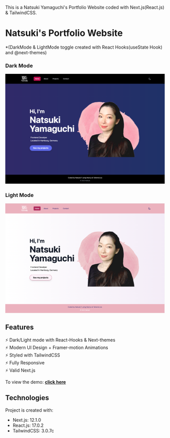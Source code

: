 This is a Natsuki Yamaguchi's Portfolio Website coded with Next.js(React.js) & TailwindCSS.

# Natsuki's Portfolio Website
*(DarkMode & LightMode toggle created with React Hooks(useState Hook) and @next-themes)

### Dark Mode
<img src="https://github.com/Nafsuki/natsuki-portfolio-dev/blob/75db56e834a7d1a860db9d7944a725d1318a5429/public/images/projects/natsuki-portfolio-new.png" />

### Light Mode
<img src="https://github.com/Nafsuki/natsuki-portfolio-dev/blob/75db56e834a7d1a860db9d7944a725d1318a5429/public/images/projects/natsuki-portfolio-new-light.png" />

## Features

⚡️ Dark/Light mode with React-Hooks & Next-themes\
⚡️ Modern UI Design + Framer-motion Animations\
⚡️ Styled with TailwindCSS\
⚡️ Fully Responsive\
⚡️ Valid Next.js

To view the demo: **[click here](https://natsukiyamaguchi.com/)**


## Technologies
Project is created with:
* Next.js: 12.1.0
* React.js: 17.0.2
* TailwindCSS: 3.0.7c
